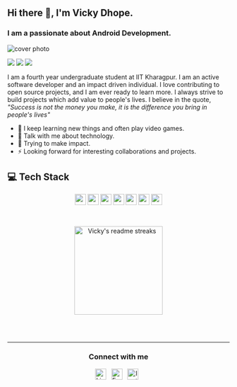 ## Hi there 👋, I'm Vicky Dhope.
### I am a passionate about Android Development.
![cover photo](https://user-images.githubusercontent.com/44257172/182114666-41375fac-e308-456d-b735-d9605649b6f5.gif)

<p>

![](https://visitor-badge.glitch.me/badge?page_id=vickyd178.vickyd178)
    <a href="https://github.com/vickyd178/"><img src="https://img.shields.io/github/followers/vickyd178?style=social"/></a>
    <a href="https://github.com/vickyd178?tab=repositories"><img src="https://badges.frapsoft.com/os/v2/open-source.svg?v=103"/></a>
</p>

I am a fourth year undergraduate student at IIT Kharagpur. I am an active software developer and an impact driven individual. I love contributing to open source projects, and I am ever ready to learn more. I always strive to build projects which add value to people's lives. I believe in the quote, *"Success is not the money you make, it is the difference you bring in people's lives"*

- 🔭 I keep learning new things and often play video games.
- 💬 Talk with me about technology.
- 🌱 Trying to make impact.
- ⚡ Looking forward for interesting collaborations and projects.

<h2><b>💻 Tech Stack</b></h2>
<p align="center">
   <img src="https://img.shields.io/badge/firebase-FFCA28.svg?&style=for-the-badge&logo=firebase&logoColor=white" height="25"/>
  <img src="https://img.shields.io/badge/SQLite-07405E?style=for-the-badge&logo=sqlite&logoColor=white" height="25"/>
   <img src="https://img.shields.io/badge/xampp-FB7A24.svg?&style=for-the-badge&logo=xampp&logoColor=white" height="25"/>
  <img src="https://img.shields.io/badge/Flutter-02569B?style=for-the-badge&logo=flutter&logoColor=white" height="25"/>
  <img src="https://img.shields.io/badge/Ubuntu-E95420?style=for-the-badge&logo=ubuntu&logoColor=white" height="25"/>
  <img src="https://img.shields.io/badge/Android-3DDC84?style=for-the-badge&logo=android&logoColor=white" height="25"/>
  <img src="https://img.shields.io/badge/git%20&%20github-FF9800.svg?&style=for-the-badge&logo=git&logoColor=white" height="25"/>
</p>

<br/>

<p align="center">
  <img height="200em" src="https://github-readme-streak-stats.herokuapp.com/?user=vickyd178&theme=tokyonight_duo&hide_border=false" alt="Vicky's readme streaks" />
</p>

<br/><br/>
<hr>

<!--from img.icons8.com/dusk/48/000000/name.png-->
<div>
  <h3 align="center">Connect with me</h3>
  <p align="center">
    <a href="https://www.linkedin.com/in/vickyd178/" ><img src="https://img.shields.io/badge/LinkedIn-282C34?logo=linkedin&logoColor=0077b5" alt="LinkedIn logo" title="LinkedIn" height="25" /><a>
    &nbsp;
    <a href="mailto:vickyd178@gmail.com" ><img src="https://img.shields.io/badge/Email-282C34?logo=gmail&logoColor=ff0000" alt="Email logo" title="Email" height="25" /><a>
    &nbsp;
    <a href="https://instagram.com/vickyd178" ><img src="https://img.shields.io/badge/Instagram-282C34?logo=instagram&logoColor=e95950" alt="Instagram logo" title="Instagram" height="25" /><a>
    &nbsp;
  </p>
</div>
